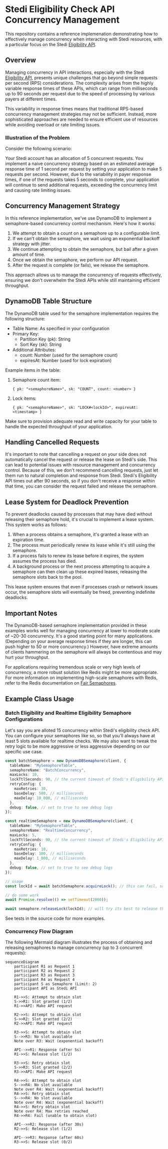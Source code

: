 # Stedi Eligibility Check API Concurrency Management

This repository contains a reference implemenation demonstrating how to effectively manage concurrency when interacting with Stedi resources, with a particular focus on the Stedi [Eligibility API](https://www.stedi.com/docs/api-reference/healthcare/post-healthcare-eligibility).

## Overview

Managing concurrency in API interactions, especially with the Stedi [Eligibility API](https://www.stedi.com/docs/api-reference/healthcare/post-healthcare-eligibility), presents unique challenges that go beyond simple requests per second (RPS) considerations. The complexity arises from the highly variable response times of these APIs, which can range from milliseconds up to 90 seconds per request due to the speed of processing by various payers at different times.

This variability in response times means that traditional RPS-based concurrency management strategies may not be sufficient. Instead, more sophisticated approaches are needed to ensure efficient use of resources while avoiding overload or rate limiting issues.

### Illustration of the Problem

Consider the following scenario:

Your Stedi account has an allocation of 5 concurrent requests. You implement a naive concurrency strategy based on an estimated average response time of 1 second per request by setting your application to make 5 requests per second. However, due to the variability in payer response times, if one of the requests takes 5 seconds to complete, your application will continue to send additional requests, exceeding the concurrency limit and causing rate limiting issues.

## Concurrency Management Strategy

In this reference implementation, we've use DynamoDB to implement a semaphore-based concurrency control mechanism. Here's how it works:

1. We attempt to obtain a count on a semaphore up to a configurable limit.
2. If we can't obtain the semaphore, we wait using an exponential backoff strategy with jitter.
3. We continue attempting to obtain the semaphore, but bail after a given amount of time.
4. Once we obtain the semaphore, we perform our API request.
5. After the request is complete (or fails), we release the semaphore.

This approach allows us to manage the concurrency of requests effectively, ensuring we don't overwhelm the Stedi APIs while still maintaining efficient throughput.

## DynamoDB Table Structure

The DynamoDB table used for the semaphore implementation requires the following structure:

- Table Name: As specified in your configuration
- Primary Key:
  - Partition Key (pk): String
  - Sort Key (sk): String
- Additional Attributes:
  - count: Number (used for the semaphore count)
  - expiresAt: Number (used for lock expiration)

Example items in the table:

1. Semaphore count item:

   ```
   { pk: "<semaphoreName>", sk: "COUNT", count: <number> }
   ```

2. Lock items:
   ```
   { pk: "<semaphoreName>", sk: "LOCK#<lockId>", expiresAt: <timestamp> }
   ```

Make sure to provision adequate read and write capacity for your table to handle the expected throughput of your application.

## Handling Cancelled Requests

It's important to note that cancelling a request on your side does not automatically cancel the request or release the lease on Stedi's side. This can lead to potential issues with resource management and concurrency control. Because of this, we don't recommend cancelling requests, just let them run to natural completion and response from Stedi. Stedi's Eligibility API times out after 90 seconds, so if you don't receive a response within that time, you can consider the request failed and release the semaphore.

## Lease System for Deadlock Prevention

To prevent deadlocks caused by processes that may have died without releasing their semaphore hold, it's crucial to implement a lease system. This system works as follows:

1. When a process obtains a semaphore, it's granted a lease with an expiration time.
2. The process must periodically renew its lease while it's still using the semaphore.
3. If a process fails to renew its lease before it expires, the system assumes the process has died.
4. A background process or the next process attempting to acquire a semaphore can then clean up these expired leases, releasing the semaphore slots back to the pool.

This lease system ensures that even if processes crash or network issues occur, the semaphore slots will eventually be freed, preventing indefinite deadlocks.

## Important Notes

The DynamoDB-based semaphore implementation provided in these examples works well for managing concurrency at lower to moderate scale of ~20-30 concurrency. It's a good starting point for many applications. (Depending on your average response times if they are longer, this can push higher to 50 or more concurrency.) However, have extreme amounts of clients hammering on the semaphore will always be contentious and may hurt your throughput.

For applications requiring tremendous scale or very high levels of concurrency, a more robust solution like Redis might be more appropriate. For more information on implementing high-scale semaphores with Redis, refer to the Redis documentation on [Fair Semaphores](https://redis.io/ebook/part-2-core-concepts/chapter-6-application-components-in-redis/6-3-counting-semaphores/6-3-2-fair-semaphores/).

## Example Class Usage

### Batch Eligibility and Realtime Eligibility Semaphore Configurations

Let's say you are alloted 15 concurrency within Stedi's eligibility check API. You can configure your semaphores like so, so that you'll always have at least 5 slots available for realtime checks. We may also want to tweak the retry logic to be more aggressive or less aggressive depending on our specific use case.

```typescript
const batchSemaphore = new DynamoDBSemaphore(client, {
  tableName: "MySemaphoreTable",
  semaphoreName: "BatchConcurrency",
  maxLocks: 10,
  lockTtlSeconds: 90, // the current timeout of Stedi's Eligibility API
  retryConfig: {
    maxRetries: 30,
    baseDelay: 500, // milliseconds
    maxDelay: 10_000, // milliseconds
  },
  debug: false, // set to true to see debug logs
});

const realtimeSemaphore = new DynamoDBSemaphore(client, {
  tableName: "MySemaphoreTable",
  semaphoreName: "RealtimeConcurrency",
  maxLocks: 5,
  lockTtlSeconds: 90, // the current timeout of Stedi's Eligibility API
  retryConfig: {
    maxRetries: 10,
    baseDelay: 100, // milliseconds
    maxDelay: 1_000, // milliseconds
  },
  debug: false, // set to true to see debug logs
});

// usage
const lockId = await batchSemaphore.acquireLock(); // this can fail, so consider retrying or looping until you obtain the lock

// do some work
await Promise.resolve(() => setTimeout(2000));

await semaphore.releaseLock(lockId); // will try its best to release the lock
```

See tests in the source code for more examples.

### Concurrency Flow Diagram

The following Mermaid diagram illustrates the process of obtaining and releasing semaphores to manage concurrency (up to 3 concurrent requests):

```mermaid
sequenceDiagram
    participant R1 as Request 1
    participant R2 as Request 2
    participant R3 as Request 3
    participant R4 as Request 4
    participant S as Semaphore (Limit: 2)
    participant API as Stedi API

    R1->>S: Attempt to obtain slot
    S->>R1: Slot granted (1/2)
    R1->>API: Make API request

    R2->>S: Attempt to obtain slot
    S->>R2: Slot granted (2/2)
    R2->>API: Make API request

    R3->>S: Attempt to obtain slot
    S-->>R3: No slot available
    Note over R3: Wait (exponential backoff)

    API-->>R1: Response (after 5s)
    R1->>S: Release slot (1/2)

    R3->>S: Retry obtain slot
    S->>R3: Slot granted (2/2)
    R3->>API: Make API request

    R4->>S: Attempt to obtain slot
    S-->>R4: No slot available
    Note over R4: Wait (exponential backoff)
    R4->>S: Retry obtain slot
    S-->>R4: No slot available
    Note over R4: Wait (exponential backoff)
    R4->>S: Retry obtain slot
    Note over R4: Max retries reached
    R4->>R4: Fail (unable to obtain slot)

    API-->>R2: Response (after 30s)
    R2->>S: Release slot (1/2)

    API-->>R3: Response (after 60s)
    R3->>S: Release slot (0/2)
```
